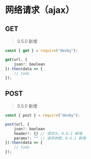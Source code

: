 # 网络请求（ajax）

## GET

> 0.5.0 新增

```js
const { get } = require("devby");

get(url, {
    json?: boolean
}).then(data => {
    // todo
});
```

## POST

> 0.5.0 新增

```js
const { post } = require("devby");

post(url, {
    json?: boolean
    header?: {} // 请求头，0.6.1 新增
    params?: "" // 请求参数，0.6.1 新增
}).then(data => {
    // todo
});
```

